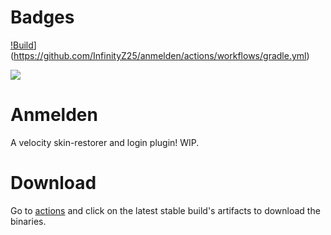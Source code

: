 # Badges
[!Build](https://github.com/InfinityZ25/anmelden/actions/workflows/gradle.yml/badge.svg?branch=main)](https://github.com/InfinityZ25/anmelden/actions/workflows/gradle.yml)

[![](https://deepsource.io/gh/InfinityZ25/anmelden.svg/?label=active+issues&show_trend=true&token=sPX8hy-kn9fAZ45rKxSvBDrb)](https://deepsource.io/gh/InfinityZ25/anmelden/?ref=repository-badge)

# Anmelden
A velocity skin-restorer and login plugin! WIP.

# Download
Go to [actions](https://github.com/InfinityZ25/anmelden/actions/) and click on the latest stable build's artifacts to download the binaries.
